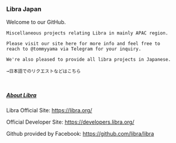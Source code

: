 

### Libra Japan



 Welcome to our GitHub.

```
Miscellaneous projects relating Libra in mainly APAC region.

Please visit our site here for more info and feel free to 
reach to @tommyyama via Telegram for your inquiry. 

We're also pleased to provide all libra projects in Japanese.

→日本語でのリクエストなどはこちら 



```



##### <u>About Libra</u>

Libra Official Site: https://libra.org/

Official Developer Site: https://developers.libra.org/

Github provided by Facebook: https://github.com/libra/libra